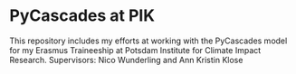 # PyCascades at PIK

This repository includes my efforts at working with the PyCascades model for my Erasmus Traineeship at Potsdam Institute for Climate Impact Research.
Supervisors: Nico Wunderling and Ann Kristin Klose
